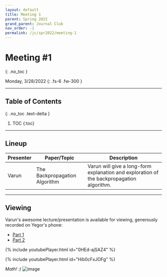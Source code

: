 ```yaml
---
layout: default
title: Meeting 1
parent: Spring 2022
grand_parent: Journal Club
nav_order: -1
permalink: /jc/spr2022/meeting-1
---
```


# Meeting #1
{: .no_toc }

Monday, 3/28/2022
{: .fs-6 .fw-300 }

---

## Table of Contents
{: .no_toc .text-delta }

1. TOC
{:toc}

---


## Lineup

| Presenter | Paper/Topic | Description |
| --- | --- | --- |
| Varun | The Backpropagation Algorithm | Varun will give a long-form explanation and exploration of the backpropagation algorithm. |

---

## Viewing
Varun's awesome lecture/presentation is available for viewing, generously recorded on Yegor's phone:
- [Part 1](https://drive.google.com/file/d/1ZP74BWm3JYMUvcPp1i9yMrYTSKf_zdjk/view?usp=sharing)
- [Part 2](https://drive.google.com/file/d/1QaVkqC5tWH4sROZkv26zLU1Jo7hFXzV_/view?usp=sharing)

{% include youtubePlayer.html id="0HEd-ajSAZ4" %}

{% include youtubePlayer.html id="Hib0cFxJOFg" %}

*Math! :)*
![image](https://user-images.githubusercontent.com/73039742/161366675-2acbed8b-9a56-452c-a8a4-af4140120cea.png)

